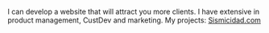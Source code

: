 I can develop a website that will attract you more clients. I have extensive in product management, CustDev and marketing. My projects:
[Sismicidad.com](https://sismicidad.com/)

<!---
z97/z97 is a ✨ special ✨ repository because its `README.md` (this file) appears on your GitHub profile.
You can click the Preview link to take a look at your changes.
--->
